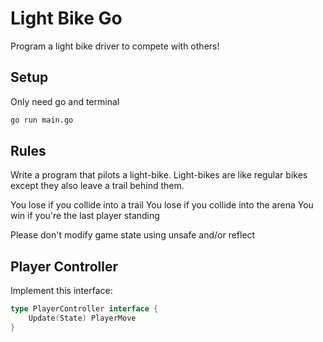 # Light Bike Go
Program a light bike driver to compete with others!

## Setup

Only need go and terminal

```bash
go run main.go
```

## Rules

Write a program that pilots a light-bike. Light-bikes are like regular bikes except they also leave a trail behind them. 

You lose if you collide into a trail
You lose if you collide into the arena
You win if you're the last player standing

Please don't modify game state using unsafe and/or reflect

## Player Controller

Implement this interface:

```go
type PlayerController interface {
	Update(State) PlayerMove
}
```

